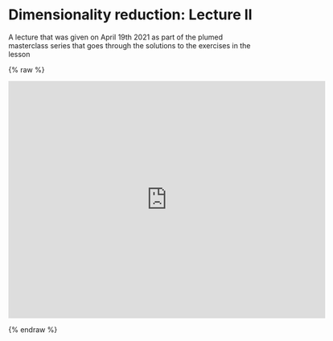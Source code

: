 # Dimensionality reduction: Lecture II

A lecture that was given on April 19th 2021 as part of the plumed masterclass series that goes through the solutions to the exercises in the lesson

{% raw %}
<p align="center"><iframe width="630" height="472" src="https://www.youtube.com/embed/PJovdFGb8KQ" frameborder="0" allowfullscreen></iframe></p>
{% endraw %}

